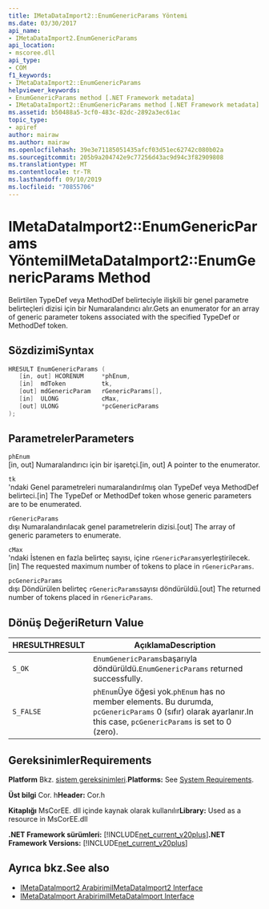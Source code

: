 ```yaml
---
title: IMetaDataImport2::EnumGenericParams Yöntemi
ms.date: 03/30/2017
api_name:
- IMetaDataImport2.EnumGenericParams
api_location:
- mscoree.dll
api_type:
- COM
f1_keywords:
- IMetaDataImport2::EnumGenericParams
helpviewer_keywords:
- EnumGenericParams method [.NET Framework metadata]
- IMetaDataImport2::EnumGenericParams method [.NET Framework metadata]
ms.assetid: b50488a5-3cf0-483c-82dc-2892a3ec61ac
topic_type:
- apiref
author: mairaw
ms.author: mairaw
ms.openlocfilehash: 39e3e71185051435afcf03d51ec62742c080b02a
ms.sourcegitcommit: 205b9a204742e9c77256d43ac9d94c3f82909808
ms.translationtype: MT
ms.contentlocale: tr-TR
ms.lasthandoff: 09/10/2019
ms.locfileid: "70855706"
---
```

# <a name="imetadataimport2enumgenericparams-method"></a><span data-ttu-id="a50b2-102">IMetaDataImport2::EnumGenericParams Yöntemi</span><span class="sxs-lookup"><span data-stu-id="a50b2-102">IMetaDataImport2::EnumGenericParams Method</span></span>
<span data-ttu-id="a50b2-103">Belirtilen TypeDef veya MethodDef belirteciyle ilişkili bir genel parametre belirteçleri dizisi için bir Numaralandırıcı alır.</span><span class="sxs-lookup"><span data-stu-id="a50b2-103">Gets an enumerator for an array of generic parameter tokens associated with the specified TypeDef or MethodDef token.</span></span>  
  
## <a name="syntax"></a><span data-ttu-id="a50b2-104">Sözdizimi</span><span class="sxs-lookup"><span data-stu-id="a50b2-104">Syntax</span></span>  
  
```cpp
HRESULT EnumGenericParams (  
   [in, out] HCORENUM     *phEnum,   
   [in]  mdToken          tk,  
   [out] mdGenericParam   rGenericParams[],   
   [in]  ULONG            cMax,   
   [out] ULONG            *pcGenericParams  
);  
```  
  
## <a name="parameters"></a><span data-ttu-id="a50b2-105">Parametreler</span><span class="sxs-lookup"><span data-stu-id="a50b2-105">Parameters</span></span>  
 `phEnum`  
 <span data-ttu-id="a50b2-106">[in, out] Numaralandırıcı için bir işaretçi.</span><span class="sxs-lookup"><span data-stu-id="a50b2-106">[in, out] A pointer to the enumerator.</span></span>  
  
 `tk`  
 <span data-ttu-id="a50b2-107">'ndaki Genel parametreleri numaralandırılmış olan TypeDef veya MethodDef belirteci.</span><span class="sxs-lookup"><span data-stu-id="a50b2-107">[in] The TypeDef or MethodDef token whose generic parameters are to be enumerated.</span></span>  
  
 `rGenericParams`  
 <span data-ttu-id="a50b2-108">dışı Numaralandırılacak genel parametrelerin dizisi.</span><span class="sxs-lookup"><span data-stu-id="a50b2-108">[out] The array of generic parameters to enumerate.</span></span>  
  
 `cMax`  
 <span data-ttu-id="a50b2-109">'ndaki İstenen en fazla belirteç sayısı, içine `rGenericParams`yerleştirilecek.</span><span class="sxs-lookup"><span data-stu-id="a50b2-109">[in] The requested maximum number of tokens to place in `rGenericParams`.</span></span>  
  
 `pcGenericParams`  
 <span data-ttu-id="a50b2-110">dışı Döndürülen belirteç `rGenericParams`sayısı döndürüldü.</span><span class="sxs-lookup"><span data-stu-id="a50b2-110">[out] The returned number of tokens placed in `rGenericParams`.</span></span>  
  
## <a name="return-value"></a><span data-ttu-id="a50b2-111">Dönüş Değeri</span><span class="sxs-lookup"><span data-stu-id="a50b2-111">Return Value</span></span>  
  
|<span data-ttu-id="a50b2-112">HRESULT</span><span class="sxs-lookup"><span data-stu-id="a50b2-112">HRESULT</span></span>|<span data-ttu-id="a50b2-113">Açıklama</span><span class="sxs-lookup"><span data-stu-id="a50b2-113">Description</span></span>|  
|-------------|-----------------|  
|`S_OK`|<span data-ttu-id="a50b2-114">`EnumGenericParams`başarıyla döndürüldü.</span><span class="sxs-lookup"><span data-stu-id="a50b2-114">`EnumGenericParams` returned successfully.</span></span>|  
|`S_FALSE`|<span data-ttu-id="a50b2-115">`phEnum`Üye öğesi yok.</span><span class="sxs-lookup"><span data-stu-id="a50b2-115">`phEnum` has no member elements.</span></span> <span data-ttu-id="a50b2-116">Bu durumda, `pcGenericParams` 0 (sıfır) olarak ayarlanır.</span><span class="sxs-lookup"><span data-stu-id="a50b2-116">In this case, `pcGenericParams` is set to 0 (zero).</span></span>|  
  
## <a name="requirements"></a><span data-ttu-id="a50b2-117">Gereksinimler</span><span class="sxs-lookup"><span data-stu-id="a50b2-117">Requirements</span></span>  
 <span data-ttu-id="a50b2-118">**Platform** Bkz. [sistem gereksinimleri](../../../../docs/framework/get-started/system-requirements.md).</span><span class="sxs-lookup"><span data-stu-id="a50b2-118">**Platforms:** See [System Requirements](../../../../docs/framework/get-started/system-requirements.md).</span></span>  
  
 <span data-ttu-id="a50b2-119">**Üst bilgi** Cor. h</span><span class="sxs-lookup"><span data-stu-id="a50b2-119">**Header:** Cor.h</span></span>  
  
 <span data-ttu-id="a50b2-120">**Kitaplığı** MsCorEE. dll içinde kaynak olarak kullanılır</span><span class="sxs-lookup"><span data-stu-id="a50b2-120">**Library:** Used as a resource in MsCorEE.dll</span></span>  
  
 <span data-ttu-id="a50b2-121">**.NET Framework sürümleri:** [!INCLUDE[net_current_v20plus](../../../../includes/net-current-v20plus-md.md)]</span><span class="sxs-lookup"><span data-stu-id="a50b2-121">**.NET Framework Versions:** [!INCLUDE[net_current_v20plus](../../../../includes/net-current-v20plus-md.md)]</span></span>  
  
## <a name="see-also"></a><span data-ttu-id="a50b2-122">Ayrıca bkz.</span><span class="sxs-lookup"><span data-stu-id="a50b2-122">See also</span></span>

- [<span data-ttu-id="a50b2-123">IMetaDataImport2 Arabirimi</span><span class="sxs-lookup"><span data-stu-id="a50b2-123">IMetaDataImport2 Interface</span></span>](../../../../docs/framework/unmanaged-api/metadata/imetadataimport2-interface.md)
- [<span data-ttu-id="a50b2-124">IMetaDataImport Arabirimi</span><span class="sxs-lookup"><span data-stu-id="a50b2-124">IMetaDataImport Interface</span></span>](../../../../docs/framework/unmanaged-api/metadata/imetadataimport-interface.md)
